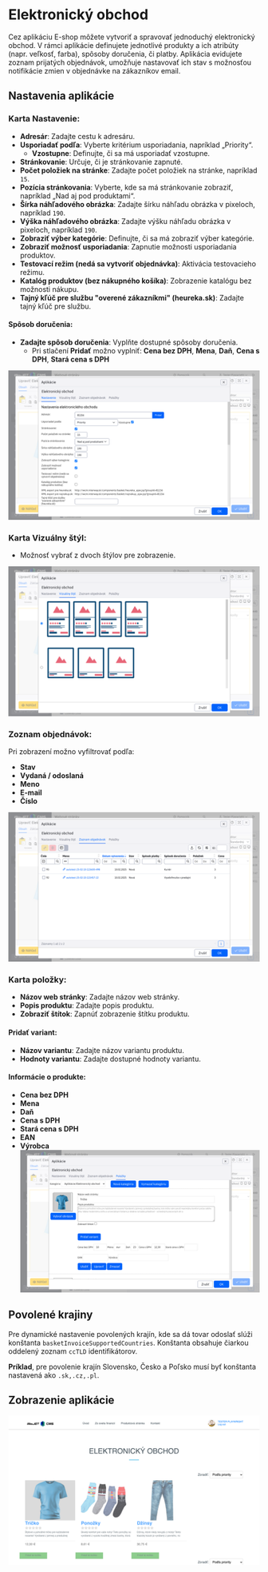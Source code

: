 # Elektronický obchod

Cez aplikáciu E-shop môžete vytvoriť a spravovať jednoduchý elektronický obchod. V rámci aplikácie definujete jednotlivé produkty a ich atribúty (napr. veľkosť, farba), spôsoby doručenia, či platby. Aplikácia evidujete zoznam prijatých objednávok, umožňuje nastavovať ich stav s možnosťou notifikácie zmien v objednávke na zákazníkov email.

## Nastavenia aplikácie

### Karta Nastavenie:
- **Adresár**: Zadajte cestu k adresáru.
- **Usporiadať podľa**: Vyberte kritérium usporiadania, napríklad „Priority“.
  - **Vzostupne**: Definujte, či sa má usporiadať vzostupne.
- **Stránkovanie**: Určuje, či je stránkovanie zapnuté.
- **Počet položiek na stránke**: Zadajte počet položiek na stránke, napríklad `15`.
- **Pozícia stránkovania**: Vyberte, kde sa má stránkovanie zobraziť, napríklad „Nad aj pod produktami“.
- **Šírka náhľadového obrázka**: Zadajte šírku náhľadu obrázka v pixeloch, napríklad `190`.
- **Výška náhľadového obrázka**: Zadajte výšku náhľadu obrázka v pixeloch, napríklad `190`.
- **Zobraziť výber kategórie**: Definujte, či sa má zobraziť výber kategórie.
- **Zobraziť možnosť usporiadania**: Zapnutie možnosti usporiadania produktov.
- **Testovací režim (nedá sa vytvoriť objednávka)**: Aktivácia testovacieho režimu.
- **Katalóg produktov (bez nákupného košíka)**: Zobrazenie katalógu bez možnosti nákupu.
- **Tajný kľúč pre službu "overené zákazníkmi" (heureka.sk)**: Zadajte tajný kľúč pre službu.

#### Spôsob doručenia:
- **Zadajte spôsob doručenia**: Vyplňte dostupné spôsoby doručenia.
  - Pri stlačení **Pridať** možno vyplniť: **Cena bez DPH**, **Mena**, **Daň**, **Cena s DPH**, **Stará cena s DPH**

![](editor.png)

### Karta Vizuálny štýl:
- Možnosť vybrať z dvoch štýlov pre zobrazenie.

![](editor-style.png)

### Zoznam objednávok:
Pri zobrazení možno vyfiltrovať podľa:
- **Stav**
- **Vydaná / odoslaná**
- **Meno**
- **E-mail**
- **Číslo**

![](editor-list.png)

### Karta položky:
- **Názov web stránky**: Zadajte názov web stránky.
- **Popis produktu**: Zadajte popis produktu.
- **Zobraziť štítok**: Zapnúť zobrazenie štítku produktu.

#### Pridať variant:
- **Názov variantu**: Zadajte názov variantu produktu.
- **Hodnoty variantu**: Zadajte dostupné hodnoty variantu.

#### Informácie o produkte:
- **Cena bez DPH**
- **Mena**
- **Daň**
- **Cena s DPH**
- **Stará cena s DPH**
- **EAN**
- **Výrobca**
![](editor-items.png)

## Povolené krajiny

Pre dynamické nastavenie povolených krajín, kde sa dá tovar odoslať slúži konštanta `basketInvoiceSupportedCountries`. Konštanta obsahuje čiarkou oddelený zoznam `ccTLD` identifikátorov.

**Príklad**, pre povolenie krajín Slovensko, Česko a Poľsko musí byť konštanta nastavená ako `.sk,.cz,.pl`.

## Zobrazenie aplikácie

![](basket.png)